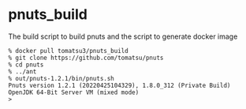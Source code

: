 # pnuts_build
The build script to build pnuts and the script to generate docker image

```
% docker pull tomatsu3/pnuts_build
% git clone https://github.com/tomatsu/pnuts
% cd pnuts
% ../ant
% out/pnuts-1.2.1/bin/pnuts.sh
Pnuts version 1.2.1 (20220425104329), 1.8.0_312 (Private Build)
OpenJDK 64-Bit Server VM (mixed mode)
> 
```
